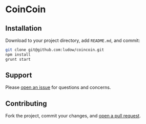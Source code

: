 # CoinCoin

## Installation

Download to your project directory, add `README.md`, and commit:

```sh
git clone git@github.com:ludow/coincoin.git
npm install
grunt start
```

## Support

Please [open an issue](https://github.com/ludow/coincoin/issues/new) for questions and concerns.

## Contributing

Fork the project, commit your changes, and [open a pull request](https://github.com/ludow/coincoin/compare/).
